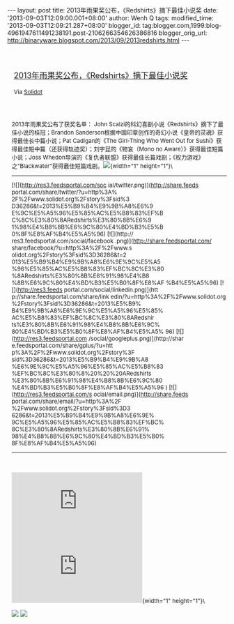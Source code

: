 --- layout: post title: 2013年雨果奖公布，《Redshirts》摘下最佳小说奖
date: '2013-09-03T12:09:00.001+08:00' author: Wenh Q tags:
modified\_time: '2013-09-03T12:09:21.287+08:00' blogger\_id:
tag:blogger.com,1999:blog-4961947611491238191.post-2106266354626386816
blogger\_orig\_url:
http://binaryware.blogspot.com/2013/09/2013redshirts.html ---
<div style="margin: 10px; padding: 5px;">

<div style="font-size: 18px;">

[\
2013年雨果奖公布，《Redshirts》摘下最佳小说奖](http://solidot.org.feedsportal.com/c/33236/f/556826/s/30b87ef9/sc/38/l/0L0Ssolidot0Borg0Cstory0Dsid0F36286/story01.htm)

</div>

<div style="font-size: 13px;">

Via [Solidot](http://www.solidot.org/)

</div>

</div>

<div style="font-size: 13px; padding: 15px 0 10px 10px;">

2013年雨果奖公布了获奖名单： John
Scalzi的科幻喜剧小说《Redshirts》摘下了最佳小说的桂冠；Brandon
Sanderson根据中国印章创作的奇幻小说《皇帝的灵魂》获得最佳长中篇小说；Pat
Cadigan的《The Girl-Thing Who Went Out for
Sushi》获得最佳短中篇（还获得轨迹奖）；刘宇昆的《物哀（Mono no
Aware）》获得最佳短篇小说；Joss
Whedon导演的《复仇者联盟》获得最佳长篇戏剧；《权力游戏》之"Blackwater"获得最佳短篇戏剧。![](http://solidot.org.feedsportal.com/c/33236/f/556826/s/30b87ef9/sc/38/mf.gif){width="1"
height="1"}\
<div>

  ------------------------------------ ------------------------------------
  [![](http://res3.feedsportal.com/soc 
  ial/twitter.png)](http://share.feeds 
  portal.com/share/twitter/?u=http%3A% 
  2F%2Fwww.solidot.org%2Fstory%3Fsid%3 
  D36286&t=2013%E5%B9%B4%E9%9B%A8%E6%9 
  E%9C%E5%A5%96%E5%85%AC%E5%B8%83%EF%B 
  C%8C%E3%80%8ARedshirts%E3%80%8B%E6%9 
  1%98%E4%B8%8B%E6%9C%80%E4%BD%B3%E5%B 
  0%8F%E8%AF%B4%E5%A5%96) [![](http:// 
  res3.feedsportal.com/social/facebook 
  .png)](http://share.feedsportal.com/ 
  share/facebook/?u=http%3A%2F%2Fwww.s 
  olidot.org%2Fstory%3Fsid%3D36286&t=2 
  013%E5%B9%B4%E9%9B%A8%E6%9E%9C%E5%A5 
  %96%E5%85%AC%E5%B8%83%EF%BC%8C%E3%80 
  %8ARedshirts%E3%80%8B%E6%91%98%E4%B8 
  %8B%E6%9C%80%E4%BD%B3%E5%B0%8F%E8%AF 
  %B4%E5%A5%96) [![](http://res3.feeds 
  portal.com/social/linkedin.png)](htt 
  p://share.feedsportal.com/share/link 
  edin/?u=http%3A%2F%2Fwww.solidot.org 
  %2Fstory%3Fsid%3D36286&t=2013%E5%B9% 
  B4%E9%9B%A8%E6%9E%9C%E5%A5%96%E5%85% 
  AC%E5%B8%83%EF%BC%8C%E3%80%8ARedshir 
  ts%E3%80%8B%E6%91%98%E4%B8%8B%E6%9C% 
  80%E4%BD%B3%E5%B0%8F%E8%AF%B4%E5%A5% 
  96) [![](http://res3.feedsportal.com 
  /social/googleplus.png)](http://shar 
  e.feedsportal.com/share/gplus/?u=htt 
  p%3A%2F%2Fwww.solidot.org%2Fstory%3F 
  sid%3D36286&t=2013%E5%B9%B4%E9%9B%A8 
  %E6%9E%9C%E5%A5%96%E5%85%AC%E5%B8%83 
  %EF%BC%8C%E3%80%8%20%20%20ARedshirts 
  %E3%80%8B%E6%91%98%E4%B8%8B%E6%9C%80 
  %E4%BD%B3%E5%B0%8F%E8%AF%B4%E5%A5%96 
  ) [![](http://res3.feedsportal.com/s 
  ocial/email.png)](http://share.feeds 
  portal.com/share/email/?u=http%3A%2F 
  %2Fwww.solidot.org%2Fstory%3Fsid%3D3 
  6286&t=2013%E5%B9%B4%E9%9B%A8%E6%9E% 
  9C%E5%A5%96%E5%85%AC%E5%B8%83%EF%BC% 
  8C%E3%80%8ARedshirts%E3%80%8B%E6%91% 
  98%E4%B8%8B%E6%9C%80%E4%BD%B3%E5%B0% 
  8F%E8%AF%B4%E5%A5%96)                
  ------------------------------------ ------------------------------------

</div>

\
\
[![](http://da.feedsportal.com/r/173608295027/u/49/f/556826/c/33236/s/30b87ef9/a2.img)](http://da.feedsportal.com/r/173608295027/u/49/f/556826/c/33236/s/30b87ef9/a2.htm)![](http://pi.feedsportal.com/r/173608295027/u/49/f/556826/c/33236/s/30b87ef9/a2t.img){width="1"
height="1"}\
<div>

[![](http://feeds.feedburner.com/~ff/solidot?d=yIl2AUoC8zA)](http://feeds.feedburner.com/~ff/solidot?a=RJXmcNwiMHI:f0WLJPqM1iQ:yIl2AUoC8zA)
[![](http://feeds.feedburner.com/~ff/solidot?d=7Q72WNTAKBA)](http://feeds.feedburner.com/~ff/solidot?a=RJXmcNwiMHI:f0WLJPqM1iQ:7Q72WNTAKBA)

</div>

</div>
